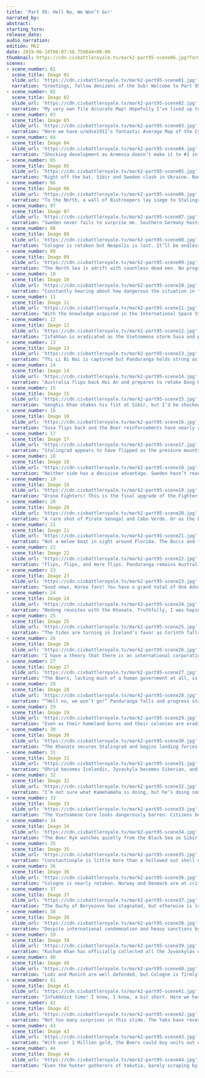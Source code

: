 ```yaml
---
title: 'Part 95: Hell No, We Won’t Go!'
narrated_by: 
abstract: 
starting_turn: 
release_date: 
audio_narration: 
edition: Mk2
date: 2019-06-16T06:07:58.750844+00:00 
thumbnail: https://cdn.civbattleroyale.tv/mark2-part95-scene06.jpg?format=webp&nearlossless=1
scenes:
- scene_number: 01
  scene_title: Image 01
  slide_url: 'https://cdn.civbattleroyale.tv/mark2-part95-scene01.jpg'
  narration: "Greetings, fellow denizens of the Sub! Welcome to Part 95 of this crazy Battle Royale. This is u/DerErlenkonig, Iceland fanboy extraordinaire. Courtesy of u/Squato, we see a distressed denizin of the Dai Viet being dragged to his doom by a dutiful Digger. Goddamn!"
- scene_number: 02
  scene_title: Image 02
  slide_url: 'https://cdn.civbattleroyale.tv/mark2-part95-scene02.jpg'
  narration: "My very own Tile Accurate Map! Hopefully I’ve lived up to the name and didn’t make any stupid mistakes."
- scene_number: 03
  scene_title: Image 03
  slide_url: 'https://cdn.civbattleroyale.tv/mark2-part95-scene03.jpg'
  narration: "Here we have u/edse1911’s fantastic Average Map of the Cylinder. Many once strong empires are clearly visible, including Yakutia, Canada, Ethiopia, and even America! You have to wonder how well integrated these people actually are. I imagine massive revolts are commonplace."
- scene_number: 04
  scene_title: Image 04
  slide_url: 'https://cdn.civbattleroyale.tv/mark2-part95-scene04.jpg'
  narration: "Shocking development as Armenia doesn’t make it to #1 in the Power Rankings! Please contact your senators and tell them to right this egregious wrong. Every little bit helps, friends!"
- scene_number: 05
  scene_title: Image 05
  slide_url: 'https://cdn.civbattleroyale.tv/mark2-part95-scene05.jpg'
  narration: "Right off the bat, Sibir and Sweden clash in Ukraine. Numerically the battle seems quite even, but a closer look reveals a much more desperate situation for the Swedes. Biotroopers, the DNA unit, have 120 combat strength while the Swedish Organic Infantry have 100 combat strength. Sibir also sports a healthy fleet of 9 aircraft, compared to Sweden’s 2. Gustavus has had an amazing showing for how relatively weak his empire is, so the fate of this war is not certain. If I were him, I’d be pushing for peace with Iceland ASAP to focus on the eastern onslaught."
- scene_number: 06
  scene_title: Image 06
  slide_url: 'https://cdn.civbattleroyale.tv/mark2-part95-scene06.jpg'
  narration: "To the North, a wall of Biotroopers lay siege to Stalingrad, it’s namesake an honoring of the leader of some measly Renaissance nation. Things look absolutely dire for Sweden."
- scene_number: 07
  scene_title: Image 07
  slide_url: 'https://cdn.civbattleroyale.tv/mark2-part95-scene07.jpg'
  narration: "Sweden never fails to surprise me. Southern Germany hosts a healthy composition of units. Tegea seems firmly Icelandic, but with nearly every city in Southern Europe at 0 Health, a lucky snipe can turn the tide of war."
- scene_number: 08
  scene_title: Image 08
  slide_url: 'https://cdn.civbattleroyale.tv/mark2-part95-scene08.jpg'
  narration: "Cologne is retaken but Neapolis is lost. It’ll be endless flips until Iceland reaches the gates of Berlin."
- scene_number: 09
  scene_title: Image 09
  slide_url: 'https://cdn.civbattleroyale.tv/mark2-part95-scene09.jpg'
  narration: "The North Sea is adrift with countless dead men. No progress is made for either side but bombing runs rage on as the Atlantic Garbage Patch slowly seeps into battle."
- scene_number: 10
  scene_title: Image 10
  slide_url: 'https://cdn.civbattleroyale.tv/mark2-part95-scene10.jpg'
  narration: "Constantly hearing about how dangerous the situation in the South China Sea is in our world, shots like this make me grateful nothing has gone hot. Kimberly has flooded Southern Vietnam with countless Peacekeepers, perhaps to spite their old Australian foe."
- scene_number: 11
  scene_title: Image 11
  slide_url: 'https://cdn.civbattleroyale.tv/mark2-part95-scene11.jpg'
  narration: "With the knowledge acquired in the International Space Station, Vietnam has unlocked the secrets of Biotroopers. A surge of patriotic Vietnamese retake Dong Hoi and Hoi An, but the damage has been done. Nearly 40 Million Vietnamese citizens lay dead on Hainan alone."
- scene_number: 12
  scene_title: Image 12
  slide_url: 'https://cdn.civbattleroyale.tv/mark2-part95-scene12.jpg'
  narration: "Isfahhan is eradicated as the Vietnamese storm Susa and prepare to retake Kabul. The unstoppable tide of Border Gore has officially reached India."
- scene_number: 13
  scene_title: Image 13
  slide_url: 'https://cdn.civbattleroyale.tv/mark2-part95-scene13.jpg'
  narration: "Thi Li Bi Nai is captured but Panduranga holds strong as Australia fails to send any melee units. Vietnam has a whopping 70(!) Aircraft defending their homeland. Combined with the spiteful Kimberly Peacekeepers, Australia will find making any further progress here incredibly difficult."
- scene_number: 14
  scene_title: Image 14
  slide_url: 'https://cdn.civbattleroyale.tv/mark2-part95-scene14.jpg'
  narration: "Australia flips back Hoi An and prepares to retake Dong Hoi. A sea of units swarm Southern China, and unless peace can be made soon, I expect Saigon to be lost soon."
- scene_number: 15
  scene_title: Image 15
  slide_url: 'https://cdn.civbattleroyale.tv/mark2-part95-scene15.jpg'
  narration: "Genghis Khan shakes his fist at Sibir, but I’d be shocked if they do anything. IF they surprise everyone and attack, don’t expect a glorious Mongolian comeback. Even though Sibir is mostly empty, keep in mind how terribly behind Mongolia is in tech, not to mention that as of Part 94, their production is nearly 10 TIMES SMALLER than Sibir! Realistically, war would decimate their obsolete army within a few turns, until the Wrath of Khan was brought down on the meager empire."
- scene_number: 16
  scene_title: Image 16
  slide_url: 'https://cdn.civbattleroyale.tv/mark2-part95-scene16.jpg'
  narration: "Susa flips back and the Boer reinforcements have nearly arrived. A well placed Atomic Bomb could seriously slow their advance. However, it’s easy to forget the AI can’t see everything. Persia is a dark void of uncertainty, and they may not expect another wave."
- scene_number: 17
  scene_title: Image 17
  slide_url: 'https://cdn.civbattleroyale.tv/mark2-part95-scene17.jpg'
  narration: "Stalingrad appears to have flipped as the pressure mounts on Sweden. They have a huge airforce but planes can’t take cities."
- scene_number: 18
  scene_title: Image 18
  slide_url: 'https://cdn.civbattleroyale.tv/mark2-part95-scene18.jpg'
  narration: "Neither side has a decisive advantage. Sweden hasn’t reached the breaking point yet, but when they do, I expect progress to be much faster for Iceland."
- scene_number: 19
  scene_title: Image 19
  slide_url: 'https://cdn.civbattleroyale.tv/mark2-part95-scene19.jpg'
  narration: "Drone Fighters! This is the final upgrade of the Fighter Line, sporting 100 combat strength and a range of 12 tiles. Bombers will always be more useful, but at least the carriers are being used for something."
- scene_number: 20
  scene_title: Image 20
  slide_url: 'https://cdn.civbattleroyale.tv/mark2-part95-scene20.jpg'
  narration: "A rare shot of Pirate Senegal and Cabo Verde. Or as the Boers understand it: a stain on the map. The Boer Worker Carpet continues to do what they do best: turning the Sahara green and making turn times miserable. It’s notable that the Boers have open borders with both Iceland and the Buccs; hopefully this means friendly relations."
- scene_number: 21
  scene_title: Image 21
  slide_url: 'https://cdn.civbattleroyale.tv/mark2-part95-scene21.jpg'
  narration: "Not a melee boat in sight around Florida. The Buccs and the Blackfoot are spilling into Inuit lands, so it appears North America will continue to bore. Unit wise, the Blackfoot still lag behind dramatically with their modern units, but the Buccs have surprisingly caught up and sport Biotroopers. This would do little more than delay the inevitable if war breaks out with the Inuit, but I have to hand it to Morgan for catching up with his limited resources."
- scene_number: 22
  scene_title: Image 22
  slide_url: 'https://cdn.civbattleroyale.tv/mark2-part95-scene22.jpg'
  narration: "Flips, flips, and more flips. Panduranga remains Australian but it probably won’t last. As the former Cham capital, it’s a huge prize if Australia manages to hold it."
- scene_number: 23
  scene_title: Image 23
  slide_url: 'https://cdn.civbattleroyale.tv/mark2-part95-scene23.jpg'
  narration: "Good news, Korea fans! You have a grand total of One Advanced Destroyer! Sounds like nothing, but what if I told you that through this entire part, there isn’t a single Australian Advanced Destroyer?"
- scene_number: 24
  scene_title: Image 24
  slide_url: 'https://cdn.civbattleroyale.tv/mark2-part95-scene24.jpg'
  narration: "Nedong reunites with the Khanate. Truthfully, I was hoping Tibet would get liberated, but with how hated they were, I severely doubt it’ll ever happen."
- scene_number: 25
  scene_title: Image 25
  slide_url: 'https://cdn.civbattleroyale.tv/mark2-part95-scene25.jpg'
  narration: "The tides are turning in Iceland’s favor as Corinth falls. Ohrid is barely holding on and Constantinople is entirely undefended. Balkanskaga will be united under one banner!"
- scene_number: 26
  scene_title: Image 26
  slide_url: 'https://cdn.civbattleroyale.tv/mark2-part95-scene26.jpg'
  narration: "I have a theory that there is an international corporation, based out of Port Royale, that specializes in carrier production. This international super-conglomerate has government contracts all over the world, and the Buccaneers prop up this corrupt entity to maintain global sway. The Icelandic Alþingi is just one of many governments bought off by Big Carrier, giving massive subsidies to build a useless fleet in exchange for election funding. #OccupyRekjavik"
- scene_number: 27
  scene_title: Image 27
  slide_url: 'https://cdn.civbattleroyale.tv/mark2-part95-scene27.jpg'
  narration: "The Boers, lacking much of a human government at all, is immune to the demands of Big Carrier and sports only a few of the worthless lugs. Kruger isn’t known for his naval prowess, but this defensive fleet will make any invasion from the sea a logistical nightmare, even without any melee units."
- scene_number: 28
  scene_title: Image 28
  slide_url: 'https://cdn.civbattleroyale.tv/mark2-part95-scene28.jpg'
  narration: "“Hell no, we won’t go!” Panduranga falls and progress stalls. Protests throughout the Australia erupt as news of the death toll pervades life in the Australian Empire."
- scene_number: 29
  scene_title: Image 29
  slide_url: 'https://cdn.civbattleroyale.tv/mark2-part95-scene29.jpg'
  narration: "Even as their homeland burns and their colonies are eradicated, the Indian Ocean looks well populated and strong. Not too many carriers and huge population centers from Sri Lanka to Myanmar. If they lose the Temple of Artemis, we could see a Great Vietnamese Famine."
- scene_number: 30
  scene_title: Image 30
  slide_url: 'https://cdn.civbattleroyale.tv/mark2-part95-scene30.jpg'
  narration: "The Khanate secures Stalingrad and begins landing forces on the Kola Peninsula. I would move those planes out of Jyväskylä if I were Gustavus."
- scene_number: 31
  scene_title: Image 31
  slide_url: 'https://cdn.civbattleroyale.tv/mark2-part95-scene31.jpg'
  narration: "Ohrid becomes Icelandic, Jyvaskyla becomes Siberian, and Nedong becomes Swedish. Constantinople is within grasp and with a little effort, Adrianople could be Icelandic too. This is Swedish Ragnarok."
- scene_number: 32
  scene_title: Image 32
  slide_url: 'https://cdn.civbattleroyale.tv/mark2-part95-scene32.jpg'
  narration: "I’m not sure what Kamehameha is doing, but he’s doing something right. Kaneohe has over 30 Million Hawaiians sharing the real-world island of Palau. The entire landmass is only 466 square km, assuming no crazy atoll expansion has happened. That’s about 66 thousand people per square km! Henry Parkes isn’t very happy with this beautiful ocean metropolis, and secretly plots to make it just as lame as all his surrounding islands."
- scene_number: 33
  scene_title: Image 33
  slide_url: 'https://cdn.civbattleroyale.tv/mark2-part95-scene33.jpg'
  narration: "The Vietnamese Core looks dangerously barren. Citizens better get some shelter, or else they’re gonna fade away."
- scene_number: 34
  scene_title: Image 34
  slide_url: 'https://cdn.civbattleroyale.tv/mark2-part95-scene34.jpg'
  narration: "The Boer Ryk watches quietly from the Black Sea as Sibir marches on. Moscow is heavily defended but I can’t imagine they’ll hold much longer. Sibir has over twice the production and each city taken widens that gap."
- scene_number: 35
  scene_title: Image 35
  slide_url: 'https://cdn.civbattleroyale.tv/mark2-part95-scene35.jpg'
  narration: "Constantinople is little more than a hollowed out shell now, but it has been returned to Icelandic rule. It’s a shame to see what this once great city has become."
- scene_number: 36
  scene_title: Image 36
  slide_url: 'https://cdn.civbattleroyale.tv/mark2-part95-scene36.jpg'
  narration: "Cologne is nearly retaken. Norway and Denmark are at critical health, but no units look ready to make landfall."
- scene_number: 37
  scene_title: Image 37
  slide_url: 'https://cdn.civbattleroyale.tv/mark2-part95-scene37.jpg'
  narration: "The Duchy of Beryozovo has stagnated, but otherwise is looking pretty solid for a tiny arctic city. I fully expect them to survive into the very end of the game since there is absolutely no reason to take the city."
- scene_number: 38
  scene_title: Image 38
  slide_url: 'https://cdn.civbattleroyale.tv/mark2-part95-scene38.jpg'
  narration: "Despite international condemnation and heavy sanctions by the United States of Australia, Korea has aggressively pursued their nuclear program. Four ICBMs are prepared to fire on anyone who thinks Korea is a weak empire. Henry Parkes tweets that Sejong is short and stupid looking."
- scene_number: 39
  scene_title: Image 39
  slide_url: 'https://cdn.civbattleroyale.tv/mark2-part95-scene39.jpg'
  narration: "Kuchum Khan has officially collected all the Jyväskyläs on the map! It’ll almost certainly be flipped back, but every captures makes it more difficult for Sweden to repel their invaders."
- scene_number: 40
  scene_title: Image 40
  slide_url: 'https://cdn.civbattleroyale.tv/mark2-part95-scene40.jpg'
  narration: "Lodz and Munich are well defended, but Cologne is firmly Icelandic (and we even got some extra tiles out of it!). Hamburg is ripe for the taking and past the front lines, Europe lays bare. If only Big Carrier didn’t cripple our military industrial complex, half of Sweden would have been taken already."
- scene_number: 41
  scene_title: Image 41
  slide_url: 'https://cdn.civbattleroyale.tv/mark2-part95-scene41.jpg'
  narration: "InfoAddict time! I know, I know, a bit short. Here we have an interesting chart of Landmass since the revival. Sweden perfectly parallels the fall of Finland, while Brazil and Iceland zip back and forth between 4th and 5th as Vietnam plummets. If Sibir and Iceland can integrate about half of Sweden’s empire each, they will each fall just short of the Inuit."
- scene_number: 42
  scene_title: Image 42
  slide_url: 'https://cdn.civbattleroyale.tv/mark2-part95-scene42.jpg'
  narration: "Not too many surprises in this slide. The Yaks have reverted to hunter gatherers while Korea, Vietnam and Iceland break through the barriers of science. Offscreen, most if not all empires have completed the tech tree."
- scene_number: 43
  scene_title: Image 43
  slide_url: 'https://cdn.civbattleroyale.tv/mark2-part95-scene43.jpg'
  narration: "With over 1 Million gold, the Boers could buy units out of every city every turn for god knows how long. As history has told us, the AI is not exactly smart enough to do this. Remember when Champa had over 500k at the time of their death?"
- scene_number: 44
  scene_title: Image 44
  slide_url: 'https://cdn.civbattleroyale.tv/mark2-part95-scene44.jpg'
  narration: "Even the hunter gatherers of Yakutia, barely scraping by on arctic foxes and shrubs, have more gold than Finland. If we assume this statistic is roughly equal to their GDP, Finland is barely doing better than real-world Micronesia. I suppose a collection of tiny islands isn’t that different from what they have become.\nAaaaand that’s all folks! This has been u/DerErlenkonig, and I’ll see you all in the comments. Cheers!"
---
```

